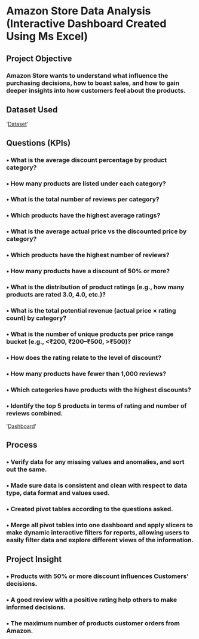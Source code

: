 # Amazon Store Data Analysis (Interactive Dashboard Created Using Ms Excel)

## Project Objective

### Amazon Store wants to understand what influence the purchasing decisions, how to boast sales, and how to gain deeper insights into how customers feel about the products.
## Dataset Used
'<a href="https://github.com/Marryah007/Amazon_Data_Analysis_Dashboard/blob/main/Amazon%20Product%20Review.xlsx">Dataset</a>'

## Questions (KPIs)
### •	What is the average discount percentage by product category?

### •	How many products are listed under each category?

### •	What is the total number of reviews per category? 

### •	Which products have the highest average ratings?

### •	What is the average actual price vs the discounted price by category? 

### •	Which products have the highest number of reviews? 

### •	How many products have a discount of 50% or more?

### •	What is the distribution of product ratings (e.g., how many products are rated 3.0, 4.0, etc.)? 

### •	What is the total potential revenue (actual price × rating count) by category? 

### •	What is the number of unique products per price range bucket (e.g., <₹200, ₹200–₹500, >₹500)?

### •	How does the rating relate to the level of discount?

### •	How many products have fewer than 1,000 reviews?

### •	Which categories have products with the highest discounts?

### •	Identify the top 5 products in terms of rating and number of reviews combined.

'<a href="https://github.com/Marryah007/Amazon_Data_Analysis_Dashboard">Dashboard</a>'

## Process

### •	Verify data for any missing values and anomalies, and sort out the same.

### •	Made sure data is consistent and clean with respect to data type, data format and values used.

### •	Created pivot tables according to the questions asked.

### •	Merge all pivot tables into one dashboard and apply slicers to make dynamic interactive filters for reports, allowing users to easily filter data and explore different views of the information.

## Project Insight

### •	Products with 50% or more discount influences Customers’ decisions.

### •	A good review with a positive rating help others to make informed decisions.

### •	The maximum number of products customer orders from Amazon.




